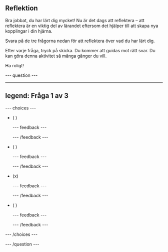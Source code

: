 ## Reflektion

Bra jobbat, du har lärt dig mycket! Nu är det dags att reflektera – att reflektera är en viktig del av lärandet eftersom det hjälper till att skapa nya kopplingar i din hjärna.

Svara på de tre frågorna nedan för att reflektera över vad du har lärt dig.

Efter varje fråga, tryck på skicka. Du kommer att guidas mot rätt svar. Du kan göra denna aktivitet så många gånger du vill.

Ha roligt!

--- question ---

---

## legend: Fråga 1 av 3

--- choices ---

- ( )

  --- feedback ---

  --- /feedback ---

- ( )

  --- feedback ---

  --- /feedback ---

- (x)

  --- feedback ---

  --- /feedback ---

- ( )

  --- feedback ---

  --- /feedback ---

--- /choices ---

--- /question ---

